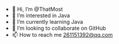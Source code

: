 - 👋 Hi, I’m @ThatMost
- 👀 I’m interested in Java
- 🌱 I’m currently learning Java
- 💞️ I’m looking to collaborate on GitHub
- 📫 How to reach me 261151392@qq.com

<!---
ThatMost/ThatMost is a ✨ special ✨ repository because its `README.md` (this file) appears on your GitHub profile.
You can click the Preview link to take a look at your changes.
--->

